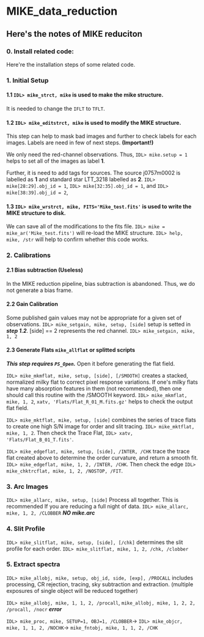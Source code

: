 # MIKE_data_reduction

## Here's the notes of MIKE reduciton

### 0. Install related code:
Here're the installation steps of some related code. 

### 1. Initial Setup
#### 1.1 `IDL> mike_strct, mike` is used to make the mike structure. 
It is needed to change the `IFLT` to `TFLT`. 

#### 1.2 `IDL> mike_editstrct, mike` is used to modify the MIKE structure.

This step can help to mask bad images and further to check labels for each images. 
Labels are need in few of next steps. **(Important!)**

We only need the red-channel observations. Thus, `IDL> mike.setup = 1` helps to set all of the images as label **1**. 

Further, it is need to add tags for sources. The source j0757m0002 is labelled as **1** and standard star LTT_3218 labelled as **2**.
`IDL> mike[28:29].obj_id = 1`, `IDL> mike[32:35].obj_id = 1`, and `IDL> mike[38:39].obj_id = 2`, 

#### 1.3 `IDL> mike_wrstrct, mike, FITS='Mike_test.fits'` is used to write the MIKE structure to disk.

We can save all of the modifications to the fits file. `IDL> mike = mike_ar('Mike_test.fits')` will re-load the MIKE structure.
`IDL> help, mike, /str` will help to confirm whether this code works.


### 2. Calibrations

#### 2.1 Bias subtraction (Useless)

In the MIKE reduction pipeline, bias subtraction is abandoned. Thus, we do not generate a bias frame.

#### 2.2 Gain Calibration

Some published gain values may not be appropriate for a given set of observations. 
`IDL> mike_setgain, mike, setup, [side]` setup is setted in ***step 1.2***. [side] == 2 represents the red channel.
`IDL> mike_setgain, mike, 1, 2`


#### 2.3 Generate Flats `mike_allflat` or splitted scripts

***This step requires `PS_Open`.***  Open it before generating the flat field.

`IDL> mike_mkmflat, mike, setup, [side], [/SMOOTH]` creates a stacked, normalized milky flat to correct pixel response variations.
If one's milky flats have many absorption features in them (not recommended), then one should call this routine with the /SMOOTH keyword.
`IDL> mike_mkmflat, mike, 1, 2`, `xatv, 'Flats/Flat_R_01_M.fits.gz'` helps to check the output flat field.

`IDL> mike_mktflat, mike, setup, [side]` combines the series of trace flats to create one high S/N image for order and slit tracing. 
`IDL> mike_mktflat, mike, 1, 2`. Then check the Trace Flat, `IDL> xatv, 'Flats/Flat_B_01_T.fits'`.

`IDL> mike_edgeflat, mike, setup, [side], /INTER, /CHK` trace the trace flat created above to determine the order curvature, and return a smooth fit.
`IDL> mike_edgeflat, mike, 1, 2, /INTER, /CHK`. Then check the edge `IDL> mike_chktrcflat, mike, 1, 2, /NOSTOP, /FIT`.

### 3. Arc Images 

`IDL> mike_allarc, mike, setup, [side]` Process all together. This is recommended If you are reducing a full night of data.
`IDL> mike_allarc, mike, 1, 2, /CLOBBER` ***NO mike.arc***


### 4. Slit Profile
`IDL> mike_slitflat, mike, setup, [side], [/chk]` determines the slit profile for each order. 
`IDL> mike_slitflat, mike, 1, 2, /chk, /clobber`

### 5. Extract spectra 
`IDL> mike_allobj, mike, setup, obj_id, side, [exp], /PROCALL` includes processing, CR rejection, tracing, sky subtraction and extraction. 
(multiple exposures of single object will be reduced together)

`IDL> mike_allobj, mike, 1, 1, 2, /procall`, `mike_allobj, mike, 1, 2, 2, /procall, /nocr` ***error***

`IDL> mike_proc, mike, SETUP=1, OBJ=1, /CLOBBER`-> `IDL> mike_objcr, mike, 1, 1, 2, /NOCHK`-> `mike_fntobj, mike, 1, 1, 2, /CHK`



